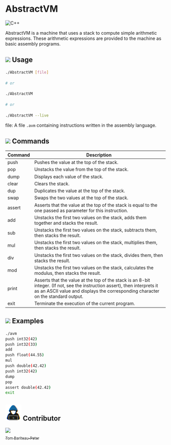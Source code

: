 # AbstractVM
![C++](https://img.shields.io/badge/C++%20-%2300599C.svg?style=for-the-badge&logo=c%2B%2B&logoColor=white)

AbstractVM is a machine that uses a stack to compute simple arithmetic expressions. These arithmetic expressions are provided to the machine as basic assembly programs.

## <img src="https://media.giphy.com/media/iY8CRBdQXODJSCERIr/giphy.gif" width="35"> Usage

```bash
./AbstractVM [file]

# or

./AbstractVM

# or

./AbstractVM --live
```

file: A file `.avm` containing instructions written in the assembly language.

## <img src="https://media2.giphy.com/media/QssGEmpkyEOhBCb7e1/giphy.gif?cid=ecf05e47a0n3gi1bfqntqmob8g9aid1oyj2wr3ds3mg700bl&rid=giphy.gif" width ="25"> Commands

| Command | Description |
| --- | --- |
| push | Pushes the value at the top of the stack. |
| pop | Unstacks the value from the top of the stack. |
| dump | Displays each value of the stack. |
| clear | Clears the stack. |
| dup | Duplicates the value at the top of the stack. |
| swap | Swaps the two values at the top of the stack. |
| assert | Asserts that the value at the top of the stack is equal to the one passed as parameter for this instruction. |
| add | Unstacks the first two values on the stack, adds them together and stacks the result. |
| sub | Unstacks the first two values on the stack, subtracts them, then stacks the result. |
| mul | Unstacks the first two values on the stack, multiplies them, then stacks the result. |
| div | Unstacks the first two values on the stack, divides them, then stacks the result. |
| mod | Unstacks the first two values on the stack, calculates the modulus, then stacks the result. |
| print | Asserts that the value at the top of the stack is an 8-bit integer. (If not, see the instruction assert), then interprets it as an ASCII value and displays the corresponding character on the standard output. |
| exit | Terminate the execution of the current program. |

## <img src="https://media2.giphy.com/media/QssGEmpkyEOhBCb7e1/giphy.gif?cid=ecf05e47a0n3gi1bfqntqmob8g9aid1oyj2wr3ds3mg700bl&rid=giphy.gif" width ="25"> Examples

```bash
./avm
push int32(42)
push int32(33)
add
push float(44.55)
mul
push double(42.42)
push int32(42)
dump
pop
assert double(42.42)
exit
```

## <picture><img src = "https://github.com/0xAbdulKhalid/0xAbdulKhalid/raw/main/assets/mdImages/about_me.gif" width = 50px></picture> Contributor

[<img src="https://github.com/Tomi-Tom.png?size=85" width=85><br><sub>Tom Bariteau-Peter</sub>](https://github.com/Tomi-Tom)